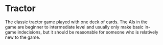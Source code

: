 # Tractor
The classic tractor game played with one deck of cards. The AIs in the game are beginner to intermediate level and usually only make basic in-game indecisions, but it should be reasonable for someone who is relatively new to the game.
